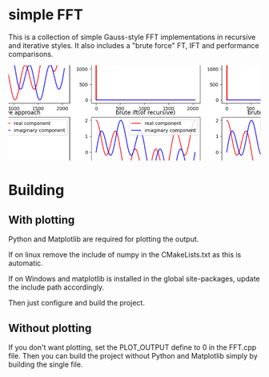 # simple FFT

This is a collection of simple Gauss-style FFT implementations in recursive and iterative styles. It also includes a "brute force" FT, IFT and performance comparisons. 

![screenshot](/screen.png)

# Building 

## With plotting

Python and Matplotlib are required for plotting the output. 

If on linux remove the include of numpy in the CMakeLists.txt as this is automatic.

If on Windows and matplotlib is installed in the global site-packages, update the include path accordingly.

Then just configure and build the project. 

## Without plotting

If you don't want plotting, set the PLOT_OUTPUT define to 0 in the FFT.cpp file. Then you can build the project without Python and Matplotlib simply by building the single file.

